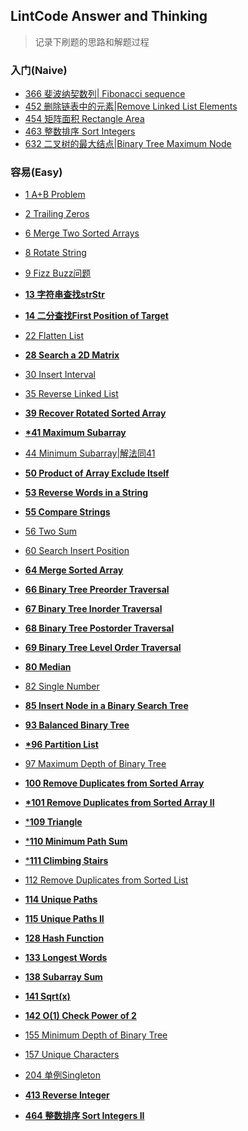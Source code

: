 ## LintCode Answer and Thinking

> 记录下刷题的思路和解题过程	

### 入门(Naive)

- [366 斐波纳契数列| Fibonacci sequence](https://github.com/GalaxyExplosion2017/Algorithms/blob/master/lintcode/366%20%E6%96%90%E6%B3%A2%E7%BA%B3%E5%A5%91%E6%95%B0%E5%88%97.md)
- [452 删除链表中的元素|Remove Linked List Elements](https://github.com/GalaxyExplosion2017/Algorithms/blob/master/lintcode/452%20%E5%88%A0%E9%99%A4%E9%93%BE%E8%A1%A8%E4%B8%AD%E7%9A%84%E5%85%83%E7%B4%A0.md)
- [454 矩阵面积 Rectangle Area](https://github.com/GalaxyExplosion2017/Algorithms/blob/master/lintcode/454%20%E7%9F%A9%E9%98%B5%E9%9D%A2%E7%A7%AF%20Rectangle%20Area.md)
- [463 整数排序 Sort Integers](https://github.com/GalaxyExplosion2017/Algorithms/blob/master/lintcode/463%20%E6%95%B4%E6%95%B0%E6%8E%92%E5%BA%8F%20Sort%20Integers.md)
- [632 二叉树的最大结点|Binary Tree Maximum Node](https://github.com/GalaxyExplosion2017/Algorithms/blob/master/lintcode/632%20%E4%BA%8C%E5%8F%89%E6%A0%91%E7%9A%84%E6%9C%80%E5%A4%A7%E7%BB%93%E7%82%B9Binary%20Tree%20Maximum%20Node.md)


### 容易(Easy)

* [1 A+B Problem](https://github.com/GalaxyExplosion2017/Algorithms/blob/master/lintcode/1%20A%20%2B%20B%20Problem.md)

* [2 Trailing Zeros](https://github.com/GalaxyExplosion2017/Algorithms/blob/master/lintcode/2%20Trailing%20Zeros.md)

* [6 Merge Two Sorted Arrays](https://github.com/GalaxyExplosion2017/Algorithms/blob/master/lintcode/6%20Merge%20Two%20Sorted%20Arrays.md)

* [8 Rotate String](https://github.com/GalaxyExplosion2017/Algorithms/blob/master/lintcode/8%20Rotate%20String.md)

* [9 Fizz Buzz问题](https://github.com/GalaxyExplosion2017/Algorithms/blob/master/lintcode/9%20%20Fizz%20Buzz%E9%97%AE%E9%A2%98.md)

* [**13 字符串查找strStr**](https://github.com/GalaxyExplosion2017/Algorithms/blob/master/lintcode/13%20%E5%AD%97%E7%AC%A6%E4%B8%B2%E6%9F%A5%E6%89%BEstrStr.md)

* **[14 二分查找First Position of Target](https://github.com/GalaxyExplosion2017/Algorithms/blob/master/lintcode/14%20%E4%BA%8C%E5%88%86%E6%9F%A5%E6%89%BEFirst%20Position%20of%20Target.md)**

* [22 Flatten List](https://github.com/GalaxyExplosion2017/Algorithms/blob/master/lintcode/22%20Flatten%20List.md)

* **[28 Search a 2D Matrix](https://github.com/GalaxyExplosion2017/Algorithms/blob/master/lintcode/28%20Search%20a%202D%20Matrix.md)**

* [30 Insert Interval](https://github.com/GalaxyExplosion2017/Algorithms/blob/master/lintcode/30%20Insert%20Interval.md)

* [35 Reverse Linked List](https://github.com/GalaxyExplosion2017/Algorithms/blob/master/lintcode/35%20Reverse%20Linked%20List.md)

* [**39 Recover Rotated Sorted Array**](https://github.com/GalaxyExplosion2017/Algorithms/blob/master/lintcode/39%20%20Recover%20Rotated%20Sorted%20Array.md)

* [**\*41 Maximum Subarray**](https://github.com/GalaxyExplosion2017/Algorithms/blob/master/lintcode/41%20Maximum%20Subarray.md)

* [44 Minimum Subarray|解法同41](https://github.com/GalaxyExplosion2017/Algorithms/blob/master/lintcode/44%20Minimum%20Subarray.md)

* [**50 Product of Array Exclude Itself**](https://github.com/GalaxyExplosion2017/Algorithms/blob/master/lintcode/50%20Product%20of%20Array%20Exclude%20Itself.md)

* [**53 Reverse Words in a String**](https://github.com/GalaxyExplosion2017/Algorithms/blob/master/lintcode/53%20Reverse%20Words%20in%20a%20String.md)

* [**55 Compare Strings**](https://github.com/GalaxyExplosion2017/Algorithms/blob/master/lintcode/55%20Compare%20Strings.md)

* [56 Two Sum](https://github.com/GalaxyExplosion2017/Algorithms/blob/master/lintcode/56%20Two%20Sum.md)

* [60 Search Insert Position](https://github.com/GalaxyExplosion2017/Algorithms/blob/master/lintcode/60%20Search%20Insert%20Position.md)

* [**64 Merge Sorted Array**](https://github.com/GalaxyExplosion2017/Algorithms/blob/master/lintcode/64%20Merge%20Sorted%20Array.md)

* [**66 Binary Tree Preorder Traversal**](https://github.com/GalaxyExplosion2017/Algorithms/blob/master/lintcode/66%20Binary%20Tree%20Preorder%20Traversal.md)

* [**67 Binary Tree Inorder Traversal**](https://github.com/GalaxyExplosion2017/Algorithms/blob/master/lintcode/67%20Binary%20Tree%20Inorder%20Traversal.md)

* [**68 Binary Tree Postorder Traversal**](https://github.com/GalaxyExplosion2017/Algorithms/blob/master/lintcode/68%20Binary%20Tree%20Postorder%20Traversal.md)

* [**69 Binary Tree Level Order Traversal**](https://github.com/GalaxyExplosion2017/Algorithms/blob/master/lintcode/69%20Binary%20Tree%20Level%20Order%20Traversal%20.md)

* [**80 Median**](https://github.com/GalaxyExplosion2017/Algorithms/blob/master/lintcode/80%20Median.md)

* [82 Single Number](https://github.com/GalaxyExplosion2017/Algorithms/blob/master/lintcode/82%20Single%20Number%20.md)

* [**85 Insert Node in a Binary Search Tree**](https://github.com/GalaxyExplosion2017/Algorithms/blob/master/lintcode/85%20Insert%20Node%20in%20a%20Binary%20Search%20Tree.md)

* [**93 Balanced Binary Tree**](https://github.com/GalaxyExplosion2017/Algorithms/blob/master/lintcode/93%20Balanced%20Binary%20Tree.md)

* [**\*96 Partition List**](https://github.com/GalaxyExplosion2017/Algorithms/blob/master/lintcode/96%20Partition%20List%20.md)

* [97 Maximum Depth of Binary Tree](https://github.com/GalaxyExplosion2017/Algorithms/blob/master/lintcode/97%20Maximum%20Depth%20of%20Binary%20Tree%20.md)

* [**100 Remove Duplicates from Sorted Array**](https://github.com/GalaxyExplosion2017/Algorithms/blob/master/lintcode/100%20Remove%20Duplicates%20from%20Sorted%20Array.md)

* [**\*101 Remove Duplicates from Sorted Array II**](https://github.com/GalaxyExplosion2017/Algorithms/blob/master/lintcode/101%20Remove%20Duplicates%20from%20Sorted%20Array%20II%20.md)

* [\***109 Triangle**](https://github.com/GalaxyExplosion2017/Algorithms/blob/master/lintcode/109%20Triangle.md)

* [\***110 Minimum Path Sum**](https://github.com/GalaxyExplosion2017/Algorithms/blob/master/lintcode/110%20Minimum%20Path%20Sum.md)

* [\***111 Climbing Stairs**](https://github.com/GalaxyExplosion2017/Algorithms/blob/master/lintcode/111%20Climbing%20Stairs.md)

* [112 Remove Duplicates from Sorted List](https://github.com/GalaxyExplosion2017/Algorithms/blob/master/lintcode/112%20Remove%20Duplicates%20from%20Sorted%20List.md)

* [**114 Unique Paths**](https://github.com/GalaxyExplosion2017/Algorithms/blob/master/lintcode/114%20Unique%20Paths.md)

* [**115 Unique Paths II**](https://github.com/GalaxyExplosion2017/Algorithms/blob/master/lintcode/115%20Unique%20Paths%20II.md)

* [**128 Hash Function**](https://github.com/GalaxyExplosion2017/Algorithms/blob/master/lintcode/128%20Hash%20Function.md)

* [**133 Longest Words**](https://github.com/GalaxyExplosion2017/Algorithms/blob/master/lintcode/133%20Longest%20Words.md)

* [**138 Subarray Sum**](https://github.com/GalaxyExplosion2017/Algorithms/blob/master/lintcode/138%20Subarray%20Sum.md)

* [**141 Sqrt(x)**](https://github.com/GalaxyExplosion2017/Algorithms/blob/master/lintcode/142%20O(1)%20Check%20Power%20of%202.md) 

* [**142 O(1) Check Power of 2**](https://github.com/GalaxyExplosion2017/Algorithms/blob/master/lintcode/142%20O(1)%20Check%20Power%20of%202.md)

* [155 Minimum Depth of Binary Tree](https://github.com/GalaxyExplosion2017/Algorithms/blob/master/lintcode/155%20Minimum%20Depth%20of%20Binary%20Tree.md)

* [157 Unique Characters](https://github.com/GalaxyExplosion2017/Algorithms/blob/master/lintcode/157%20Unique%20Characters.md)

* [204 单例Singleton](https://github.com/GalaxyExplosion2017/Algorithms/blob/master/lintcode/204%20%E5%8D%95%E4%BE%8BSingleton.md)

* [**413 Reverse Integer**](https://github.com/GalaxyExplosion2017/Algorithms/blob/master/lintcode/413%20Reverse%20Integer.md)

* [**464 整数排序 Sort Integers II**](https://github.com/GalaxyExplosion2017/Algorithms/blob/master/lintcode/464%20%E6%95%B4%E6%95%B0%E6%8E%92%E5%BA%8F%20Sort%20Integers%20II.md)

  ​


